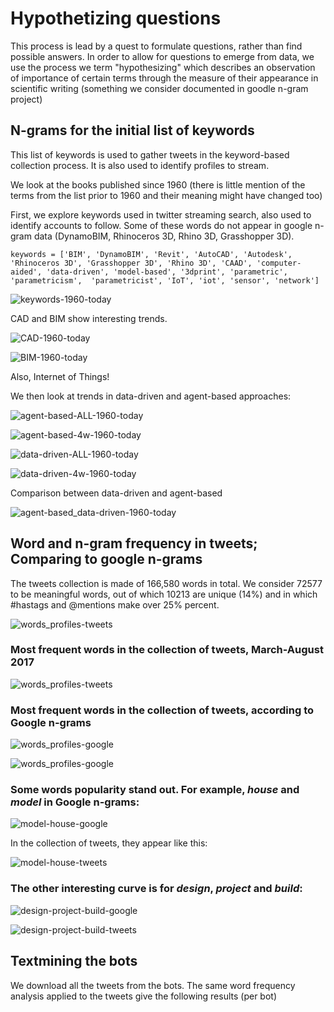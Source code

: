 # Hypothetizing questions

This process is lead by a quest to formulate questions, rather than find possible answers. In order to allow for questions to emerge from data, we use the process we term "hypothesizing" which describes an observation of importance of certain terms through the measure of their appearance in scientific writing (something we consider documented in goodle n-gram project)

## N-grams for the initial list of keywords
This list of keywords is used to gather tweets in the keyword-based collection process. It is also used to identify profiles to stream.

We look at the books published since 1960 (there is little mention of the terms from the list prior to 1960 and their meaning might have changed too)

First, we explore keywords used in twitter streaming search, also used to identify accounts to follow. Some of these words do not appear in google n-gram data (DynamoBIM, Rhinoceros 3D, Rhino 3D, Grasshopper 3D).

`keywords = ['BIM', 'DynamoBIM', 'Revit', 'AutoCAD', 'Autodesk', 'Rhinoceros 3D', 'Grasshopper 3D', 'Rhino 3D', 'CAAD', 'computer-aided', 'data-driven', 'model-based', '3dprint', 'parametric', 'parametricism',  'parametricist', 'IoT', 'iot', 'sensor', 'network']`

![keywords-1960-today](https://drive.google.com/uc?id=0B7ptyl0pGIJyVzhyZGpXWldKeXc "Keywords n-grams from 1960 to today")

CAD and BIM show interesting trends.

![CAD-1960-today](https://drive.google.com/uc?id=0B7ptyl0pGIJyYVpndi1DeUN5LW8 "Computer-aided * n-grams from 1960 to today")

![BIM-1960-today](https://drive.google.com/uc?id=0B7ptyl0pGIJyYUhkdGFkRWpMSkk "BIM n-gram from 1960 to today")

Also, Internet of Things!

We then look at trends in data-driven and agent-based approaches:

![agent-based-ALL-1960-today](https://drive.google.com/uc?id=0B7ptyl0pGIJyMTRHbDRsYkVLdWc "Agent-based * n-grams from 1960 to today")

![agent-based-4w-1960-today](https://drive.google.com/uc?id=0B7ptyl0pGIJyWVVMWTlTZXY4Snc "Four most significant 'agent-based' n-grams from 1960 to today")

![data-driven-ALL-1960-today](https://drive.google.com/uc?id=0B7ptyl0pGIJyMVVxeDQyVnl1eWM "Data-driven * n-grams from 1960 to today")

![data-driven-4w-1960-today](https://drive.google.com/uc?id=0B7ptyl0pGIJyZTNTQlpDcGEzRzQ "Four most significant 'data-driven' n-grams from 1960 to today")

Comparison between data-driven and agent-based

![agent-based_data-driven-1960-today](https://drive.google.com/uc?id=0B7ptyl0pGIJyd2RYRjhZU3ljX0k "'data driven' vs 'agent-based' n-grams from 1960 to today")

## Word and n-gram frequency in tweets; Comparing to google n-grams

The tweets collection is made of 166,580 words in total. We consider 72577 to be meaningful words, out of which 10213 are unique (14%) and in which #hastags and @mentions make over 25% percent.

![words_profiles-tweets](https://drive.google.com/uc?id=0B7ptyl0pGIJydGNxR3NiLUVJX2c "Analysing tweets from followed profiles, March-August 2017: all the words")

### Most frequent words in the collection of tweets, March-August 2017

![words_profiles-tweets](https://drive.google.com/uc?id=0B7ptyl0pGIJyVnpkQ0ctajhWVTg "Analysing tweets from followed profiles, March-August 2017: most frequent words")

### Most frequent words in the collection of tweets, according to Google n-grams

![words_profiles-google](https://drive.google.com/uc?id=0B7ptyl0pGIJySWdhSzlEX1hzUG8 "Google n-gram for most frequent words in tweets; 1960 until today")

![words_profiles-google](https://drive.google.com/uc?id=0B7ptyl0pGIJyT2wxdThMbUhVWGM "Google n-gram for most frequent words in tweets; 1800 until today")

### Some words popularity stand out. For example, *house* and *model* in Google n-grams:

![model-house-google](https://drive.google.com/uc?id=0B7ptyl0pGIJyTm56NEpmdWlVS0k "Google n-gram for 'house' and 'model'; 1800 until today")

In the collection of tweets, they appear like this:

![model-house-tweets](https://drive.google.com/uc?id=0B7ptyl0pGIJyM3VKZUZZa0V2WG8 "Word frequency for 'house' and 'model' in tweets")

### The other interesting curve is for *design*, *project* and *build*:

![design-project-build-google](https://drive.google.com/uc?id=0B7ptyl0pGIJyOVVDZ2lxdkRJZUU "Google n-gram for 'design', 'project' and 'build'; 1800 until today")

![design-project-build-tweets](https://drive.google.com/uc?id=0B7ptyl0pGIJycnVRMzQ2cURTVnc "Word frequency for 'design', 'project' and 'build' in tweets")

## Textmining the bots

We download all the tweets from the bots. The same word frequency analysis applied to the tweets give the following results (per bot)
